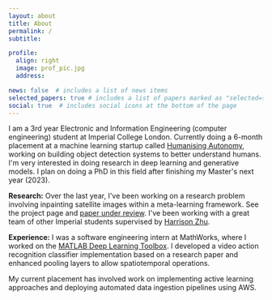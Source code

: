 ```yaml
---
layout: about
title: About
permalink: /
subtitle:

profile:
  align: right
  image: prof_pic.jpg
  address:

news: false  # includes a list of news items
selected_papers: true # includes a list of papers marked as "selected={true}"
social: true  # includes social icons at the bottom of the page
---
```


I am a 3rd year Electronic and Information Engineering (computer engineering) student at Imperial College London. Currently doing a 6-month placement at a machine learning startup called [Humanising Autonomy](https://humanisingautonomy.com/), working on building object detection systems to better understand humans. I'm very interested in doing research in deep learning and generative models. I plan on doing a PhD in this field after finishing my Master's next year (2023).

**Research:** Over the last year, I've been working on a research problem involving inpainting satellite images within a meta-learning framework. See the project page and [paper under review](https://arxiv.org/abs/2205.12407). I've been working with a great team of other Imperial students supervised by [Harrison Zhu](https://harrisonzhu508.github.io/).

**Experience:** I was a software engineering intern at MathWorks, where I worked on the [MATLAB Deep Learning Toolbox](https://uk.mathworks.com/products/deep-learning.html). I developed a video action recognition classifier implementation based on a research paper and enhanced pooling layers to allow spatiotemporal operations.

My current placement has involved work on implementing active learning approaches and deploying automated data ingestion pipelines using AWS.


<!-- Write your biography here. Tell the world about yourself. Link to your favorite [subreddit](http://reddit.com). You can put a picture in, too. The code is already in, just name your picture `prof_pic.jpg` and put it in the `img/` folder.

Put your address / P.O. box / other info right below your picture. You can also disable any these elements by editing `profile` property of the YAML header of your `_pages/about.md`. Edit `_bibliography/papers.bib` and Jekyll will render your [publications page](/al-folio/publications/) automatically.

Link to your social media connections, too. This theme is set up to use [Font Awesome icons](http://fortawesome.github.io/Font-Awesome/) and [Academicons](https://jpswalsh.github.io/academicons/), like the ones below. Add your Facebook, Twitter, LinkedIn, Google Scholar, or just disable all of them. -->
